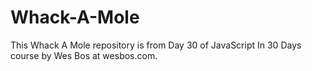# Whack-A-Mole
This Whack A Mole repository is from Day 30 of JavaScript In 30 Days course by Wes Bos at wesbos.com.
